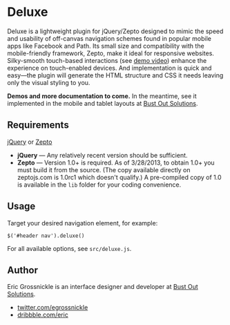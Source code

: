# Deluxe

Deluxe is a lightweight plugin for jQuery/Zepto designed to mimic the speed and usability of off-canvas navigation schemes found in popular mobile apps like Facebook and Path. Its small size and compatibility with the mobile-friendly framework, Zepto, make it ideal for responsive websites. Silky-smooth touch-based interactions (see [demo video](http://vine.co/v/bJErKLv7IgH)) enhance the experience on touch-enabled devices. And implementation is quick and easy—the plugin will generate the HTML structure and CSS it needs leaving only the visual styling to you.

**Demos and more documentation to come.** In the meantime, see it implemented in the mobile and tablet layouts at [Bust Out Solutions](http://bustoutsolutions.com).

## Requirements

[jQuery](http://jquery.com) or [Zepto](http://zeptojs.com)
* __jQuery__ — Any relatively recent version should be sufficient.
* __Zepto__ — Version 1.0+ is required. As of 3/28/2013, to obtain 1.0+ you must build it from the source. (The copy available directly on zeptojs.com is 1.0rc1 which doesn't qualify.) A pre-compiled copy of 1.0 is available in the `lib` folder for your coding convenience.

## Usage

Target your desired navigation element, for example:

	$('#header nav').deluxe()

For all available options, see `src/deluxe.js`.

## Author

Eric Grossnickle is an interface designer and developer at [Bust Out Solutions](http://bustoutsolutions.com).

* [twitter.com/egrossnickle](http://twitter.com/egrossnickle)
* [dribbble.com/eric](http://dribbble.com/eric)
